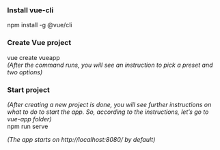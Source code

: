 ### Install vue-cli
npm install -g @vue/cli

### Create Vue project
vue create vueapp  
*(After the command runs, you will see an instruction to pick a preset and two options)*

### Start project
*(After creating a new project is done, you will see further instructions on what to do to start the app. So, according to the instructions, let’s go to vue-app folder)*  
npm run serve  

*(The app starts on http://localhost:8080/ by default)*
